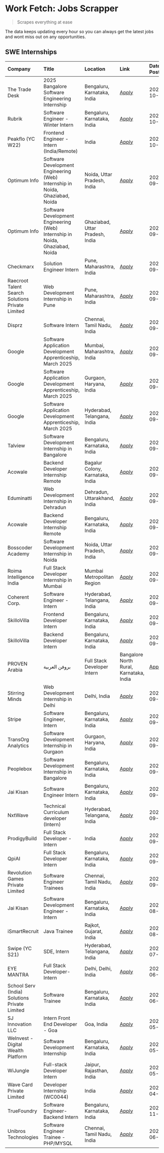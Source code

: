 # Work Fetch: Jobs Scrapper
> Scrapes everything at ease

The data keeps updating every hour so you can always get the latest jobs and wont miss out on any opportunities.

## SWE Internships
<!--START_SECTION:workfetch-->
| Company                                          | Title                                                                        | Location                                | Link                                                                                                                                                                                                                                                                            | Date Posted   |
|:-------------------------------------------------|:-----------------------------------------------------------------------------|:----------------------------------------|:--------------------------------------------------------------------------------------------------------------------------------------------------------------------------------------------------------------------------------------------------------------------------------|:--------------|
| The Trade Desk                                   | 2025 Bangalore Software Engineering Internship                               | Bengaluru, Karnataka, India             | [Apply](https://in.linkedin.com/jobs/view/2025-bangalore-software-engineering-internship-at-the-trade-desk-3987456531?position=14&pageNum=0&refId=QUBW61p%2BOSbLybExs9vKfQ%3D%3D&trackingId=v62N2t%2BNDv9r5GBMyS85FA%3D%3D)                                                     | 2024-10-02    |
| Rubrik                                           | Software Engineer - Winter Intern                                            | Bengaluru, Karnataka, India             | [Apply](https://in.linkedin.com/jobs/view/software-engineer-winter-intern-at-rubrik-4006567784?position=20&pageNum=0&refId=QUBW61p%2BOSbLybExs9vKfQ%3D%3D&trackingId=rjecNHHZfBGpfcNT9OEFUQ%3D%3D)                                                                              | 2024-10-02    |
| Peakflo (YC W22)                                 | Frontend Engineer - Intern (India/Remote)                                    | India                                   | [Apply](https://in.linkedin.com/jobs/view/frontend-engineer-intern-india-remote-at-peakflo-yc-w22-4037729755?position=15&pageNum=0&refId=QUBW61p%2BOSbLybExs9vKfQ%3D%3D&trackingId=W9%2BZDy8wwrMEzI6snS4ybQ%3D%3D)                                                              | 2024-10-01    |
| Optimum Info                                     | Software Development Engineering (Web) Internship in Noida, Ghaziabad, Noida | Noida, Uttar Pradesh, India             | [Apply](https://in.linkedin.com/jobs/view/software-development-engineering-web-internship-in-noida-ghaziabad-noida-at-optimum-info-4037042231?position=6&pageNum=0&refId=QUBW61p%2BOSbLybExs9vKfQ%3D%3D&trackingId=QWvW0GaCAGjjb0Ra9csVGg%3D%3D)                                | 2024-09-27    |
| Optimum Info                                     | Software Development Engineering (Web) Internship in Noida, Ghaziabad, Noida | Ghaziabad, Uttar Pradesh, India         | [Apply](https://in.linkedin.com/jobs/view/software-development-engineering-web-internship-in-noida-ghaziabad-noida-at-optimum-info-4037041629?position=8&pageNum=0&refId=QUBW61p%2BOSbLybExs9vKfQ%3D%3D&trackingId=WY3uU59ovwzIyD4vCl9v9A%3D%3D)                                | 2024-09-27    |
| Checkmarx                                        | Solution Engineer Intern                                                     | Pune, Maharashtra, India                | [Apply](https://in.linkedin.com/jobs/view/solution-engineer-intern-at-checkmarx-4036405936?position=58&pageNum=0&refId=QUBW61p%2BOSbLybExs9vKfQ%3D%3D&trackingId=BaVae7A8XO6AOJXhvsFZGQ%3D%3D)                                                                                  | 2024-09-27    |
| Raecroot Talent Search Solutions Private Limited | Web Development Internship in Pune                                           | Pune, Maharashtra, India                | [Apply](https://in.linkedin.com/jobs/view/web-development-internship-in-pune-at-raecroot-talent-search-solutions-private-limited-4034584677?position=46&pageNum=0&refId=QUBW61p%2BOSbLybExs9vKfQ%3D%3D&trackingId=Y3BYz0%2BrRmAlrdPuV3S81A%3D%3D)                               | 2024-09-26    |
| Disprz                                           | Software Intern                                                              | Chennai, Tamil Nadu, India              | [Apply](https://in.linkedin.com/jobs/view/software-intern-at-disprz-4034165337?position=59&pageNum=0&refId=QUBW61p%2BOSbLybExs9vKfQ%3D%3D&trackingId=4ty436EQ9tAKjtkdLQtEzQ%3D%3D)                                                                                              | 2024-09-26    |
| Google                                           | Software Application Development Apprenticeship, March 2025                  | Mumbai, Maharashtra, India              | [Apply](https://in.linkedin.com/jobs/view/software-application-development-apprenticeship-march-2025-at-google-4032958573?position=2&pageNum=0&refId=QUBW61p%2BOSbLybExs9vKfQ%3D%3D&trackingId=AbbMbvdSLDRtFhrRiOZrJA%3D%3D)                                                    | 2024-09-24    |
| Google                                           | Software Application Development Apprenticeship, March 2025                  | Gurgaon, Haryana, India                 | [Apply](https://in.linkedin.com/jobs/view/software-application-development-apprenticeship-march-2025-at-google-4032958554?position=3&pageNum=0&refId=QUBW61p%2BOSbLybExs9vKfQ%3D%3D&trackingId=G6B2vDZDqKWL3CcIdCy7XA%3D%3D)                                                    | 2024-09-24    |
| Google                                           | Software Application Development Apprenticeship, March 2025                  | Hyderabad, Telangana, India             | [Apply](https://in.linkedin.com/jobs/view/software-application-development-apprenticeship-march-2025-at-google-4032957528?position=4&pageNum=0&refId=QUBW61p%2BOSbLybExs9vKfQ%3D%3D&trackingId=dJ%2BLi4q07AbnspISxxfFfg%3D%3D)                                                  | 2024-09-24    |
| Talview                                          | Software Development Internship in Bangalore                                 | Bengaluru, Karnataka, India             | [Apply](https://in.linkedin.com/jobs/view/software-development-internship-in-bangalore-at-talview-4033703077?position=11&pageNum=0&refId=QUBW61p%2BOSbLybExs9vKfQ%3D%3D&trackingId=JtrH1jSX4t%2BL9vAaAGPOlg%3D%3D)                                                              | 2024-09-23    |
| Acowale                                          | Backend Developer Internship Remote                                          | Bagalur Colony, Karnataka, India        | [Apply](https://in.linkedin.com/jobs/view/backend-developer-internship-remote-at-acowale-4030088707?position=16&pageNum=0&refId=QUBW61p%2BOSbLybExs9vKfQ%3D%3D&trackingId=G%2Bp4hKc1UeI0aDcFwiUW1A%3D%3D)                                                                       | 2024-09-21    |
| Eduminatti                                       | Web Development Internship in Dehradun                                       | Dehradun, Uttarakhand, India            | [Apply](https://in.linkedin.com/jobs/view/web-development-internship-in-dehradun-at-eduminatti-4032105381?position=25&pageNum=0&refId=QUBW61p%2BOSbLybExs9vKfQ%3D%3D&trackingId=8%2BGdmDJ9lT3%2Frpp0xBBX7w%3D%3D)                                                               | 2024-09-21    |
| Acowale                                          | Backend Developer Internship Remote                                          | Bengaluru, Karnataka, India             | [Apply](https://in.linkedin.com/jobs/view/backend-developer-internship-remote-at-acowale-4030975489?position=10&pageNum=0&refId=QUBW61p%2BOSbLybExs9vKfQ%3D%3D&trackingId=iFDqykTKfhpUWyOEv66aGQ%3D%3D)                                                                         | 2024-09-20    |
| Bosscoder Academy                                | Software Development Internship in Noida                                     | Noida, Uttar Pradesh, India             | [Apply](https://in.linkedin.com/jobs/view/software-development-internship-in-noida-at-bosscoder-academy-4031161323?position=17&pageNum=0&refId=QUBW61p%2BOSbLybExs9vKfQ%3D%3D&trackingId=SBF9HbDiFTqQyGQomgdRig%3D%3D)                                                          | 2024-09-20    |
| Roima Intelligence India                         | Full Stack Developer Internship in Mumbai                                    | Mumbai Metropolitan Region              | [Apply](https://in.linkedin.com/jobs/view/full-stack-developer-internship-in-mumbai-at-roima-intelligence-india-4031159544?position=49&pageNum=0&refId=QUBW61p%2BOSbLybExs9vKfQ%3D%3D&trackingId=yej1Rd%2FmLQJhJCyi8eZrbQ%3D%3D)                                                | 2024-09-20    |
| Coherent Corp.                                   | Software Engineer - Intern                                                   | Hyderabad, Telangana, India             | [Apply](https://in.linkedin.com/jobs/view/software-engineer-intern-at-coherent-corp-4029132427?position=19&pageNum=0&refId=QUBW61p%2BOSbLybExs9vKfQ%3D%3D&trackingId=WUk%2FyqgljI50txxOO8knMg%3D%3D)                                                                            | 2024-09-18    |
| SkilloVilla                                      | Frontend Developer Intern                                                    | Bengaluru, Karnataka, India             | [Apply](https://in.linkedin.com/jobs/view/frontend-developer-intern-at-skillovilla-4025873510?position=9&pageNum=0&refId=QUBW61p%2BOSbLybExs9vKfQ%3D%3D&trackingId=MnJG9T%2FPKdzJ%2FwlRrGnJ7g%3D%3D)                                                                            | 2024-09-17    |
| SkilloVilla                                      | Backend Developer Intern                                                     | Bengaluru, Karnataka, India             | [Apply](https://in.linkedin.com/jobs/view/backend-developer-intern-at-skillovilla-4025860894?position=12&pageNum=0&refId=QUBW61p%2BOSbLybExs9vKfQ%3D%3D&trackingId=xsI1jxS8a0FnXFgYt8iE9g%3D%3D)                                                                                | 2024-09-17    |
| PROVEN Arabia | بروفن العربية                    | Full Stack Developer Intern                                                  | Bangalore North Rural, Karnataka, India | [Apply](https://in.linkedin.com/jobs/view/full-stack-developer-intern-at-proven-arabia-%D8%A8%D8%B1%D9%88%D9%81%D9%86-%D8%A7%D9%84%D8%B9%D8%B1%D8%A8%D9%8A%D8%A9-4028862862?position=55&pageNum=0&refId=QUBW61p%2BOSbLybExs9vKfQ%3D%3D&trackingId=u3Bio2BNt8PvDzQW9pev1Q%3D%3D) | 2024-09-17    |
| Stirring Minds                                   | Web Development Internship in Delhi                                          | Delhi, India                            | [Apply](https://in.linkedin.com/jobs/view/web-development-internship-in-delhi-at-stirring-minds-4027057413?position=60&pageNum=0&refId=QUBW61p%2BOSbLybExs9vKfQ%3D%3D&trackingId=pjPhwPKXkyPwcuFRTCQ3rA%3D%3D)                                                                  | 2024-09-15    |
| Stripe                                           | Software Engineer, Intern                                                    | Bengaluru, Karnataka, India             | [Apply](https://in.linkedin.com/jobs/view/software-engineer-intern-at-stripe-4008214242?position=5&pageNum=0&refId=QUBW61p%2BOSbLybExs9vKfQ%3D%3D&trackingId=utRfR14%2B6xcYx%2BfYDUsGmQ%3D%3D)                                                                                  | 2024-09-13    |
| TransOrg Analytics                               | Software Development Internship in Gurgaon                                   | Gurgaon, Haryana, India                 | [Apply](https://in.linkedin.com/jobs/view/software-development-internship-in-gurgaon-at-transorg-analytics-4024791052?position=50&pageNum=0&refId=QUBW61p%2BOSbLybExs9vKfQ%3D%3D&trackingId=OwU2ohc%2BTMS8D1sMOVh9vw%3D%3D)                                                     | 2024-09-12    |
| Peoplebox                                        | Software Development Internship in Bangalore                                 | Bengaluru, Karnataka, India             | [Apply](https://in.linkedin.com/jobs/view/software-development-internship-in-bangalore-at-peoplebox-4022411601?position=13&pageNum=0&refId=QUBW61p%2BOSbLybExs9vKfQ%3D%3D&trackingId=RYC59tblhyvCkuoYwYgAng%3D%3D)                                                              | 2024-09-10    |
| Jai Kisan                                        | Software Engineer Intern                                                     | Bengaluru, Karnataka, India             | [Apply](https://in.linkedin.com/jobs/view/software-engineer-intern-at-jai-kisan-4024075360?position=34&pageNum=0&refId=QUBW61p%2BOSbLybExs9vKfQ%3D%3D&trackingId=%2FUc%2Bd0PFJT2%2BY10igSqvwQ%3D%3D)                                                                            | 2024-09-09    |
| NxtWave                                          | Technical Curriculum developer (Intern)                                      | Hyderabad, Telangana, India             | [Apply](https://in.linkedin.com/jobs/view/technical-curriculum-developer-intern-at-nxtwave-4020462207?position=35&pageNum=0&refId=QUBW61p%2BOSbLybExs9vKfQ%3D%3D&trackingId=xfcRYiRgPXTHS7FpgBhG5g%3D%3D)                                                                       | 2024-09-09    |
| ProdigyBuild                                     | Full Stack Developer - Intern                                                | India                                   | [Apply](https://in.linkedin.com/jobs/view/full-stack-developer-intern-at-prodigybuild-4019591942?position=44&pageNum=0&refId=QUBW61p%2BOSbLybExs9vKfQ%3D%3D&trackingId=W2OEPA0EQtb%2FvjUW91vX%2BA%3D%3D)                                                                        | 2024-09-08    |
| QpiAI                                            | Full Stack Developer Intern                                                  | Bengaluru, Karnataka, India             | [Apply](https://in.linkedin.com/jobs/view/full-stack-developer-intern-at-qpiai-4017395346?position=29&pageNum=0&refId=QUBW61p%2BOSbLybExs9vKfQ%3D%3D&trackingId=omaBKxspFAPtKbB79Mlusw%3D%3D)                                                                                   | 2024-09-06    |
| Revolution Games Private Limited                 | Software Engineer Trainees                                                   | Chennai, Tamil Nadu, India              | [Apply](https://in.linkedin.com/jobs/view/software-engineer-trainees-at-revolution-games-private-limited-4015912927?position=27&pageNum=0&refId=QUBW61p%2BOSbLybExs9vKfQ%3D%3D&trackingId=NR6Io2cxs8zoGsxXqsrgeA%3D%3D)                                                         | 2024-09-02    |
| Jai Kisan                                        | Software Development Engineer - Intern                                       | Bengaluru, Karnataka, India             | [Apply](https://in.linkedin.com/jobs/view/software-development-engineer-intern-at-jai-kisan-4027288169?position=24&pageNum=0&refId=QUBW61p%2BOSbLybExs9vKfQ%3D%3D&trackingId=4g%2FyPiyT%2B8w8TDQP7Z8F6g%3D%3D)                                                                  | 2024-08-22    |
| iSmartRecruit                                    | Java Trainee                                                                 | Rajkot, Gujarat, India                  | [Apply](https://in.linkedin.com/jobs/view/java-trainee-at-ismartrecruit-3992301825?position=31&pageNum=0&refId=QUBW61p%2BOSbLybExs9vKfQ%3D%3D&trackingId=4nlPLlxfD%2FTellDmspUuWg%3D%3D)                                                                                        | 2024-08-06    |
| Swipe (YC S21)                                   | SDE, Intern                                                                  | Hyderabad, Telangana, India             | [Apply](https://in.linkedin.com/jobs/view/sde-intern-at-swipe-yc-s21-3980368092?position=37&pageNum=0&refId=QUBW61p%2BOSbLybExs9vKfQ%3D%3D&trackingId=nPNY4GuTx8p6FsFdze%2FU%2FA%3D%3D)                                                                                         | 2024-07-22    |
| EYE MANTRA                                       | Full Stack Developer- Intern                                                 | Delhi, Delhi, India                     | [Apply](https://in.linkedin.com/jobs/view/full-stack-developer-intern-at-eye-mantra-3960988037?position=43&pageNum=0&refId=QUBW61p%2BOSbLybExs9vKfQ%3D%3D&trackingId=LciYDRxcmDeoVFqpZWUT5w%3D%3D)                                                                              | 2024-06-28    |
| School Serv (India) Solutions Private Limited    | Software Trainee                                                             | Bengaluru, Karnataka, India             | [Apply](https://in.linkedin.com/jobs/view/software-trainee-at-school-serv-india-solutions-private-limited-3953917603?position=41&pageNum=0&refId=QUBW61p%2BOSbLybExs9vKfQ%3D%3D&trackingId=EtjG%2BUTiHt%2F1GzqPlQpdXw%3D%3D)                                                    | 2024-06-19    |
| SJ Innovation LLC                                | Intern Front End Developer - Goa                                             | Goa, India                              | [Apply](https://in.linkedin.com/jobs/view/intern-front-end-developer-goa-at-sj-innovation-llc-3931678611?position=21&pageNum=0&refId=QUBW61p%2BOSbLybExs9vKfQ%3D%3D&trackingId=HxF8AvfkEH%2Fge80PT9zmtg%3D%3D)                                                                  | 2024-05-24    |
| WeInvest - Digital Wealth Platform               | Software Development Internship                                              | Bengaluru, Karnataka, India             | [Apply](https://in.linkedin.com/jobs/view/software-development-internship-at-weinvest-digital-wealth-platform-3912867225?position=7&pageNum=0&refId=QUBW61p%2BOSbLybExs9vKfQ%3D%3D&trackingId=iBfWdddCQ5Kx5%2BqC6MlHkw%3D%3D)                                                   | 2024-05-01    |
| WiJungle                                         | Full-stack Developer Intern                                                  | Jaipur, Rajasthan, India                | [Apply](https://in.linkedin.com/jobs/view/full-stack-developer-intern-at-wijungle-3912864543?position=57&pageNum=0&refId=QUBW61p%2BOSbLybExs9vKfQ%3D%3D&trackingId=cU6cagcl6vMBGEhZvU4e2Q%3D%3D)                                                                                | 2024-05-01    |
| Wave Card Private Limited                        | Developer Internship (WC0044)                                                | India                                   | [Apply](https://in.linkedin.com/jobs/view/developer-internship-wc0044-at-wave-card-private-limited-3900079966?position=42&pageNum=0&refId=QUBW61p%2BOSbLybExs9vKfQ%3D%3D&trackingId=G%2Fiv1Lk8OIEwUjp5TN98PQ%3D%3D)                                                             | 2024-04-15    |
| TrueFoundry                                      | Software Engineer-Backend Intern                                             | Bengaluru, Karnataka, India             | [Apply](https://in.linkedin.com/jobs/view/software-engineer-backend-intern-at-truefoundry-3779508170?position=40&pageNum=0&refId=QUBW61p%2BOSbLybExs9vKfQ%3D%3D&trackingId=R00jQqxljglJZaPV4UMAeA%3D%3D)                                                                        | 2023-11-10    |
| Unibros Technologies                             | Software Engineer Trainee - PHP/MYSQL                                        | Chennai, Tamil Nadu, India              | [Apply](https://in.linkedin.com/jobs/view/software-engineer-trainee-php-mysql-at-unibros-technologies-3656599241?position=36&pageNum=0&refId=QUBW61p%2BOSbLybExs9vKfQ%3D%3D&trackingId=GbbvR11ja450hBtsrAPe6w%3D%3D)                                                            | 2023-06-12    |
<!--END_SECTION:workfetch-->
